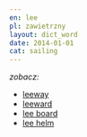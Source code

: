 ```yaml
---
en: lee
pl: zawietrzny
layout: dict_word
date: 2014-01-01
cat: sailing
---
```


*zobacz:*

* [leeway](/dict/leeway.html)
* [leeward](/dict/leeward.html)
* [lee board](/dict/lee-board.html)
* [lee helm](/dict/lee-helm.html)
